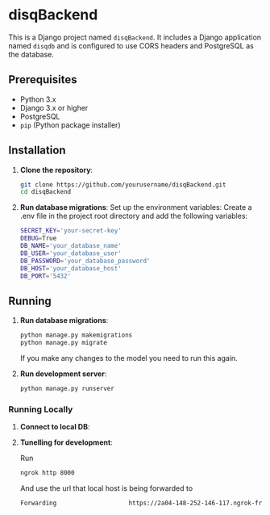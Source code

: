 # disqBackend

This is a Django project named `disqBackend`. It includes a Django application named `disqdb` and is configured to use CORS headers and PostgreSQL as the database.

## Prerequisites

- Python 3.x
- Django 3.x or higher
- PostgreSQL
- `pip` (Python package installer)

## Installation

1. **Clone the repository**:
   ```sh
   git clone https://github.com/yourusername/disqBackend.git
   cd disqBackend

2. **Run database migrations**:
Set up the environment variables: Create a .env file in the project root directory and add the following variables:
    ```sh
    SECRET_KEY='your-secret-key'
    DEBUG=True
    DB_NAME='your_database_name'
    DB_USER='your_database_user'
    DB_PASSWORD='your_database_password'
    DB_HOST='your_database_host'
    DB_PORT='5432'
    ```

## Running

1. **Run database migrations**:
    ```sh
    python manage.py makemigrations
    python manage.py migrate
    ```
    If you make any changes to the model you need to run this again.

2. **Run development server**:
    ```sh
    python manage.py runserver
    ```

### Running Locally

1.  **Connect to local DB**:

2. **Tunelling for development**:

    Run
    ```sh
    ngrok http 8000
    ```
    And use the url that local host is being forwarded to
    ```sh
    Forwarding                    https://2a04-148-252-146-117.ngrok-free.app -> http://localhost:8000   
    ```
